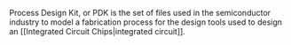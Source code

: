 Process Design Kit, or PDK is the set of files used in the semiconductor industry to model a fabrication process for the design tools used to design an [[Integrated Circuit Chips|integrated circuit]].
